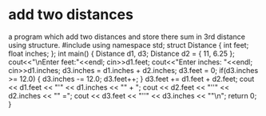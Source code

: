 # add two distances
 a program which add two distances and store there sum in 3rd distance using structure.
 #include <iostream>
using namespace std;
struct Distance
{
int feet;
float inches;
};
int main()
{
Distance d1, d3;
Distance d2 = { 11, 6.25 };
cout<<"\nEnter feet:"<<endl;
cin>>d1.feet;
cout<<"Enter inches: "<<endl;
cin>>d1.inches;
d3.inches = d1.inches + d2.inches;
d3.feet = 0;
if(d3.inches >= 12.0)
{
d3.inches -= 12.0;
d3.feet++;
}
d3.feet += d1.feet + d2.feet;
cout << d1.feet << "'" << d1.inches << "\" + ";
cout << d2.feet << "''" << d2.inches << "\" =";
cout << d3.feet << "''" << d3.inches << "\"\n";
return 0;
}
